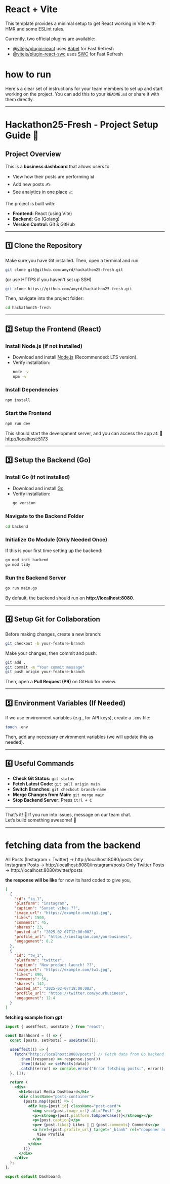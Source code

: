# React + Vite

This template provides a minimal setup to get React working in Vite with HMR and some ESLint rules.

Currently, two official plugins are available:

- [@vitejs/plugin-react](https://github.com/vitejs/vite-plugin-react/blob/main/packages/plugin-react/README.md) uses [Babel](https://babeljs.io/) for Fast Refresh
- [@vitejs/plugin-react-swc](https://github.com/vitejs/vite-plugin-react-swc) uses [SWC](https://swc.rs/) for Fast Refresh


# how to run
Here's a clear set of instructions for your team members to set up and start working on the project. You can add this to your `README.md` or share it with them directly.

---

# **Hackathon25-Fresh - Project Setup Guide 🚀**

## **Project Overview**
This is a **business dashboard** that allows users to:
- View how their posts are performing 📊  
- Add new posts ✍️  
- See analytics in one place 📈  

The project is built with:
- **Frontend:** React (using Vite)
- **Backend:** Go (Golang)
- **Version Control:** Git & GitHub

---

## **1️⃣ Clone the Repository**
Make sure you have Git installed. Then, open a terminal and run:

```bash
git clone git@github.com:amyrd/hackathon25-fresh.git
```
(or use HTTPS if you haven't set up SSH)
```bash
git clone https://github.com/amyrd/hackathon25-fresh.git
```

Then, navigate into the project folder:

```bash
cd hackathon25-fresh
```

---

## **2️⃣ Setup the Frontend (React)**
### **Install Node.js (if not installed)**
- Download and install [Node.js](https://nodejs.org/) (Recommended: LTS version).
- Verify installation:
  ```bash
  node -v
  npm -v
  ```

### **Install Dependencies**
```bash
npm install
```

### **Start the Frontend**
```bash
npm run dev
```
This should start the development server, and you can access the app at:
📌 [http://localhost:5173](http://localhost:5173)

---

## **3️⃣ Setup the Backend (Go)**
### **Install Go (if not installed)**
- Download and install [Go](https://go.dev/dl/).
- Verify installation:
  ```bash
  go version
  ```

### **Navigate to the Backend Folder**
```bash
cd backend
```

### **Initialize Go Module (Only Needed Once)**
If this is your first time setting up the backend:
```bash
go mod init backend
go mod tidy
```

### **Run the Backend Server**
```bash
go run main.go
```

By default, the backend should run on **http://localhost:8080**.

---

## **4️⃣ Setup Git for Collaboration**
Before making changes, create a new branch:

```bash
git checkout -b your-feature-branch
```

Make your changes, then commit and push:

```bash
git add .
git commit -m "Your commit message"
git push origin your-feature-branch
```

Then, open a **Pull Request (PR)** on GitHub for review.

---

## **5️⃣ Environment Variables (If Needed)**
If we use environment variables (e.g., for API keys), create a `.env` file:

```bash
touch .env
```
Then, add any necessary environment variables (we will update this as needed).

---

## **6️⃣ Useful Commands**
- **Check Git Status:** `git status`
- **Fetch Latest Code:** `git pull origin main`
- **Switch Branches:** `git checkout branch-name`
- **Merge Changes from Main:** `git merge main`
- **Stop Backend Server:** Press `Ctrl + C`

---

That’s it! 🎉 If you run into issues, message on our team chat.  
Let’s build something awesome! 🚀

---


# fetching data from the backend
All Posts (Instagram + Twitter) → http://localhost:8080/posts
Only Instagram Posts → http://localhost:8080/instagram/posts
Only Twitter Posts → http://localhost:8080/twitter/posts

**the response will be like**
for now its hard coded to give you,
```json
[
  {
    "id": "ig_1",
    "platform": "instagram",
    "caption": "Sunset vibes ??",
    "image_url": "https://example.com/ig1.jpg",
    "likes": 1500,
    "comments": 45,
    "shares": 23,
    "posted_at": "2025-02-07T12:00:00Z",
    "profile_url": "https://instagram.com/yourbusiness",
    "engagement": 8.2
  },
  {
    "id": "tw_1",
    "platform": "twitter",
    "caption": "New product launch! ??",
    "image_url": "https://example.com/tw1.jpg",
    "likes": 890,
    "comments": 56,
    "shares": 142,
    "posted_at": "2025-02-07T18:00:00Z",
    "profile_url": "https://twitter.com/yourbusiness",
    "engagement": 12.4
  }
]

```

**fetching example from gpt**
```jsx
import { useEffect, useState } from "react";

const Dashboard = () => {
  const [posts, setPosts] = useState([]);

  useEffect(() => {
    fetch("http://localhost:8080/posts") // Fetch data from Go backend
      .then((response) => response.json())
      .then((data) => setPosts(data))
      .catch((error) => console.error("Error fetching posts:", error));
  }, []);

  return (
    <div>
      <h1>Social Media Dashboard</h1>
      <div className="posts-container">
        {posts.map((post) => (
          <div key={post.id} className="post-card">
            <img src={post.image_url} alt="Post" />
            <p><strong>{post.platform.toUpperCase()}</strong></p>
            <p>{post.caption}</p>
            <p>❤️ {post.likes} Likes | 💬 {post.comments} Comments</p>
            <a href={post.profile_url} target="_blank" rel="noopener noreferrer">
              View Profile
            </a>
          </div>
        ))}
      </div>
    </div>
  );
};

export default Dashboard;
```
